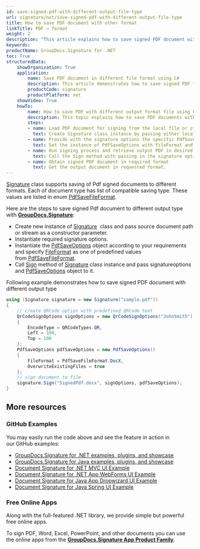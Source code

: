 ```yaml
---
id: save-signed-pdf-with-different-output-file-type
url: signature/net/save-signed-pdf-with-different-output-file-type
title: How to save PDF document with other format
linkTitle: PDF → format
weight: 2
description: "This article explains how to save signed PDF document with various file formats by GroupDocs.Signature API."
keywords: 
productName: GroupDocs.Signature for .NET 
toc: True
structuredData:
    showOrganization: True
    application:    
        name: Save PDF document in different file format using C#    
        description: This article demonstrates how to save signed PDF file in differnt output format using C# language and GroupDocs.Signature for .NET APIs
        productCode: signature
        productPlatform: net 
    showVideo: True
    howTo:
        name: How to save PDF with different output format file using C# 
        description: This topic explains how to save PDF documents with specific file format using C#
        steps:
        - name: Load PDF document for signing from the local file or stream.
          text: Create Signature class instance by passing either local or network file path or stream. 
        - name: Provide with the signature options the specific PdfSaveOptions in. 
          text: Set the instance of PdfSaveOptions with FileFormat and Overwrite properties to setup the saving policy.
        - name: Run signing process and retrieve output PDF in desired format 
          text: Call the Sign method with passing in the signature options and the PDF save options.
        - name: Obtain signed PDF document in required format
          text: Get the output document in requested format.
---
```

[Signature](https://reference.groupdocs.com/signature/net/groupdocs.signature/signature) class supports saving of Pdf signed documents to different formats. Each of document type has list of compatible saving type. These values are listed in enum [PdfSaveFileFormat](https://reference.groupdocs.com/signature/net/groupdocs.signature.domain/pdfsavefileformat).

Here are the steps to save signed Pdf document to different output type with [**GroupDocs.Signature**](https://products.groupdocs.com/signature/net):

* Create new instance of [Signature](https://reference.groupdocs.com/signature/net/groupdocs.signature/signature)  class and pass source document path or stream as a constructor parameter.
* Instantiate required signature options.
* Instantiate the [PdfSaveOptions](https://reference.groupdocs.com/signature/net/groupdocs.signature.options/pdfsaveoptions) object according to your requirements and specify [FileFormat](https://reference.groupdocs.com/signature/net/groupdocs.signature.options/pdfsaveoptions/fileformat) as one of predefined values from [PdfSaveFileFormat](https://reference.groupdocs.com/signature/net/groupdocs.signature.domain/pdfsavefileformat).  
* Call [Sign](https://reference.groupdocs.com/signature/net/groupdocs.signature/signature/sign/) method of [Signature](https://reference.groupdocs.com/signature/net/groupdocs.signature/signature) class instance and pass signatureoptions and [PdfSaveOptions](https://reference.groupdocs.com/signature/net/groupdocs.signature.options/pdfsaveoptions) object to it.

Following example demonstrates how to save signed PDF document with different output type

```csharp
using (Signature signature = new Signature("sample.pdf"))
{
    // create QRCode option with predefined QRCode text
    QrCodeSignOptions signOptions = new QrCodeSignOptions("JohnSmith")
    {
        EncodeType = QRCodeTypes.QR,
        Left = 100,
        Top = 100
    };
    PdfSaveOptions pdfSaveOptions = new PdfSaveOptions()
    {
        FileFormat = PdfSaveFileFormat.DocX,
        OverwriteExistingFiles = true
    };
    // sign document to file
    signature.Sign("SignedPdf.docx", signOptions, pdfSaveOptions);
}
```

## More resources

### GitHub Examples

You may easily run the code above and see the feature in action in our GitHub examples:

* [GroupDocs.Signature for .NET examples, plugins, and showcase](https://github.com/groupdocs-signature/GroupDocs.Signature-for-.NET)
* [GroupDocs.Signature for Java examples, plugins, and showcase](https://github.com/groupdocs-signature/GroupDocs.Signature-for-Java)
* [Document Signature for .NET MVC UI Example](https://github.com/groupdocs-signature/GroupDocs.Signature-for-.NET-MVC)
* [Document Signature for .NET App WebForms UI Example](https://github.com/groupdocs-signature/GroupDocs.Signature-for-.NET-WebForms)
* [Document Signature for Java App Dropwizard UI Example](https://github.com/groupdocs-signature/GroupDocs.Signature-for-Java-Dropwizard)
* [Document Signature for Java Spring UI Example](https://github.com/groupdocs-signature/GroupDocs.Signature-for-Java-Spring)

### Free Online Apps

Along with the full-featured .NET library, we provide simple but powerful free online apps.

To sign PDF, Word, Excel, PowerPoint, and other documents you can use the online apps from the **[GroupDocs.Signature App Product Family](https://products.groupdocs.app/signature/family)**.
